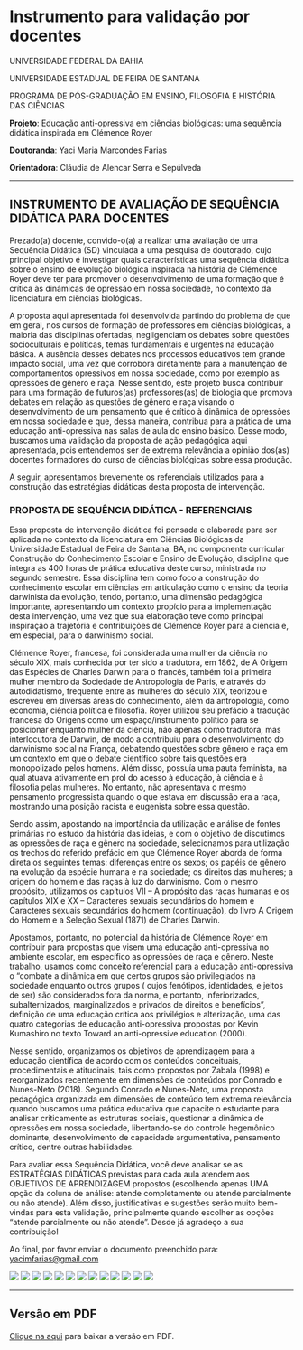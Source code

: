 # Instrumento para validação por docentes

UNIVERSIDADE FEDERAL DA BAHIA

UNIVERSIDADE ESTADUAL DE FEIRA DE SANTANA

PROGRAMA DE PÓS-GRADUAÇÃO EM ENSINO, FILOSOFIA E HISTÓRIA DAS CIÊNCIAS

**Projeto**: Educação anti-opressiva em ciências biológicas: uma sequência didática inspirada em Clémence Royer

**Doutoranda**: Yaci Maria Marcondes Farias

**Orientadora**: Cláudia de Alencar Serra e Sepúlveda

---

## INSTRUMENTO DE AVALIAÇÃO DE SEQUÊNCIA DIDÁTICA PARA DOCENTES

Prezado(a) docente, convido-o(a) a realizar uma avaliação de uma Sequência Didática (SD) vinculada a uma pesquisa de doutorado, cujo principal objetivo é investigar quais características uma sequência didática sobre o ensino de evolução biológica inspirada na história de Clémence Royer deve ter para promover o desenvolvimento de uma formação que é crítica às dinâmicas de opressão em nossa sociedade, no contexto da licenciatura em ciências biológicas.

A proposta aqui apresentada foi desenvolvida partindo do problema de que em geral, nos cursos de formação de professores em ciências biológicas, a maioria das disciplinas ofertadas, negligenciam os debates sobre questões socioculturais e políticas, temas fundamentais e urgentes na educação básica. A ausência desses debates nos processos educativos tem grande impacto social, uma vez que corrobora diretamente para a manutenção de comportamentos opressivos em nossa sociedade, como por exemplo as opressões de gênero e raça. Nesse sentido, este projeto busca contribuir para uma formação de futuros(as) professores(as) de biologia que promova debates em relação às questões de gênero e raça visando o desenvolvimento de um pensamento que é crítico à dinâmica de opressões em nossa sociedade e que, dessa maneira, contribua para a prática de uma educação anti-opressiva nas salas de aula do ensino básico. Desse modo, buscamos uma validação da proposta de ação pedagógica aqui apresentada, pois entendemos ser de extrema relevância a opinião dos(as) docentes formadores do curso de ciências biológicas sobre essa produção.

A seguir, apresentamos brevemente os referenciais utilizados para a construção das estratégias didáticas desta proposta de intervenção.

### PROPOSTA DE SEQUÊNCIA DIDÁTICA - REFERENCIAIS

Essa proposta de intervenção didática foi pensada e elaborada para ser aplicada no contexto da licenciatura em Ciências Biológicas da Universidade Estadual de Feira de Santana, BA, no componente curricular Construção do Conhecimento Escolar e Ensino de Evolução, disciplina que integra as 400 horas de prática educativa deste curso, ministrada no segundo semestre. Essa disciplina tem como foco a construção do conhecimento escolar em ciências em articulação como o ensino da teoria darwinista da evolução, tendo, portanto, uma dimensão pedagógica importante, apresentando um contexto propício para a implementação desta intervenção, uma vez que sua elaboração teve como principal inspiração a trajetória e contribuições de Clémence Royer para a ciência e, em especial, para o darwinismo social.

Clémence Royer, francesa, foi considerada uma mulher da ciência no século XIX, mais conhecida por ter sido a tradutora, em 1862, de A Origem das Espécies de Charles Darwin para o francês, também foi a primeira mulher membro da Sociedade de Antropologia de Paris, e através do autodidatismo, frequente entre as mulheres do século XIX, teorizou e escreveu em diversas áreas do conhecimento, além da antropologia, como economia, ciência política e filosofia. Royer utilizou seu prefácio à tradução francesa do Origens como um espaço/instrumento político para se posicionar enquanto mulher da ciência, não apenas como tradutora, mas interlocutora de Darwin, de modo a contribuiu para o desenvolvimento do darwinismo social na França, debatendo questões sobre gênero e raça em um contexto em que o debate científico sobre tais questões era monopolizado pelos homens. Além disso, possuía uma pauta feminista, na qual atuava ativamente em prol do acesso à educação, à ciência e à filosofia pelas mulheres. No entanto, não apresentava o mesmo pensamento progressista quando o que estava em discussão era a raça, mostrando uma posição racista e eugenista sobre essa questão.

Sendo assim, apostando na importância da utilização e análise de fontes primárias no estudo da história das ideias, e com o objetivo de discutimos as opressões de raça e gênero na sociedade, selecionamos para utilização os trechos do referido prefácio em que Clémence Royer aborda de forma direta os seguintes temas: diferenças entre os sexos; os papéis de gênero na evolução da espécie humana e na sociedade; os direitos das mulheres; a origem do homem e das raças à luz do darwinismo. Com o mesmo propósito, utilizamos os capítulos VII – A propósito das raças humanas e os capítulos XIX e XX – Caracteres sexuais secundários do homem e Caracteres sexuais secundários do homem (continuação), do livro A Origem do Homem e a Seleção Sexual (1871) de Charles Darwin.

Apostamos, portanto, no potencial da história de Clémence Royer em contribuir para propostas que visem uma educação anti-opressiva no ambiente escolar, em específico as opressões de raça e gênero. Neste trabalho, usamos como conceito referencial para a educação anti-opressiva o  “combate a dinâmica em que certos grupos são privilegiados na sociedade enquanto outros grupos ( cujos fenótipos, identidades, e jeitos de ser) são considerados fora da norma, e portanto, inferiorizados, subalternizados, marginalizados e privados de direitos e benefícios”, definição de uma educação crítica aos privilégios e alterização, uma das quatro categorias de educação anti-opressiva propostas por Kevin Kumashiro no texto Toward an anti-opressive education (2000).

Nesse sentido, organizamos os objetivos de aprendizagem para a educação científica de acordo com os conteúdos conceituais, procedimentais e atitudinais, tais como propostos por Zabala (1998) e reorganizados recentemente em dimensões de conteúdos por Conrado e Nunes-Neto (2018). Segundo Conrado e Nunes-Neto, uma proposta pedagógica organizada em dimensões de conteúdo tem extrema relevância quando buscamos uma prática educativa que capacite o estudante para analisar criticamente as estruturas sociais, questionar a dinâmica de opressões em nossa sociedade, libertando-se do controle hegemônico dominante, desenvolvimento de capacidade argumentativa, pensamento crítico, dentre outras habilidades.

Para avaliar essa Sequência Didática, você deve analisar se as ESTRATÉGIAS DIDÁTICAS previstas para cada aula atendem aos OBJETIVOS DE APRENDIZAGEM propostos (escolhendo apenas UMA opção da coluna de análise: atende completamente ou atende parcialmente ou não atende). Além disso, justificativas e sugestões serão muito bem-vindas para esta validação, principalmente quando escolher as opções “atende parcialmente ou não atende”. Desde já agradeço a sua contribuição!

Ao final, por favor enviar o documento preenchido para: yacimfarias@gmail.com


![](imgs/pagina9.png)
![](imgs/pagina10.png)
![](imgs/pagina11.png)
![](imgs/pagina12.png)
![](imgs/pagina13.png)
![](imgs/pagina14.png)
![](imgs/pagina15.png)
![](imgs/pagina16.png)
![](imgs/pagina17.png)
![](imgs/pagina18.png)
![](imgs/pagina19.png)
![](imgs/pagina20.png)
![](imgs/pagina21.png)

---

## Versão em PDF

[Clique na aqui](pdf/doc.pdf) para baixar a versão em PDF.